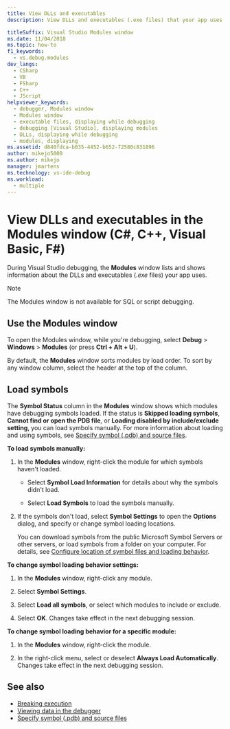 ```yaml
---
title: View DLLs and executables
description: View DLLs and executables (.exe files) that your app uses in the Modules window during a debugging session in Visual Studio.

titleSuffix: Visual Studio Modules window
ms.date: 11/04/2018
ms.topic: how-to
f1_keywords: 
  - vs.debug.modules
dev_langs: 
  - CSharp
  - VB
  - FSharp
  - C++
  - JScript
helpviewer_keywords: 
  - debugger, Modules window
  - Modules window
  - executable files, displaying while debugging
  - debugging [Visual Studio], displaying modules
  - DLLs, displaying while debugging
  - modules, displaying
ms.assetid: d840fdca-b035-4452-b652-72580c831896
author: mikejo5000
ms.author: mikejo
manager: jmartens
ms.technology: vs-ide-debug
ms.workload: 
  - multiple
---
```

# View DLLs and executables in the Modules window (C#, C++, Visual Basic, F#)

During Visual Studio debugging, the **Modules** window lists and shows information about the DLLs and executables (*.exe* files) your app uses.

> [!NOTE]
> The Modules window is not available for SQL or script debugging.

## Use the Modules window

To open the Modules window, while you're debugging, select **Debug** > **Windows** > **Modules** (or press **Ctrl + Alt + U**).

By default, the **Modules** window sorts modules by load order. To sort by any window column, select the header at the top of the column.

## Load symbols

The **Symbol Status** column in the **Modules** window shows which modules have debugging symbols loaded. If the status is **Skipped loading symbols**, **Cannot find or open the PDB file**, or **Loading disabled by include/exclude setting**, you can load symbols manually. For more information about loading and using symbols, see [Specify symbol (.pdb) and source files](../debugger/specify-symbol-dot-pdb-and-source-files-in-the-visual-studio-debugger.md).

**To load symbols manually:**

1. In the **Modules** window, right-click the module for which symbols haven't loaded.

   - Select **Symbol Load Information** for details about why the symbols didn't load.

   - Select **Load Symbols** to load the symbols manually.

1. If the symbols don't load, select **Symbol Settings** to open the **Options** dialog, and specify or change symbol loading locations.

   You can download symbols from the public Microsoft Symbol Servers or other servers, or load symbols from a folder on your computer. For details, see [Configure location of symbol files and loading behavior](../debugger/specify-symbol-dot-pdb-and-source-files-in-the-visual-studio-debugger.md#configure-location-of-symbol-files-and-loading-options).

**To change symbol loading behavior settings:**

1. In the **Modules** window, right-click any module.

1. Select **Symbol Settings**.

1. Select **Load all symbols**, or select which modules to include or exclude.

1. Select **OK**. Changes take effect in the next debugging session.

**To change symbol loading behavior for a specific module:**

1. In the **Modules** window, right-click the module.

1. In the right-click menu, select or deselect **Always Load Automatically**. Changes take effect in the next debugging session.

## See also
- [Breaking execution](/previous-versions/visualstudio/visual-studio-2010/7z9se2d8(v=vs.100))
- [Viewing data in the debugger](../debugger/viewing-data-in-the-debugger.md)
- [Specify symbol (.pdb) and source files](../debugger/specify-symbol-dot-pdb-and-source-files-in-the-visual-studio-debugger.md)